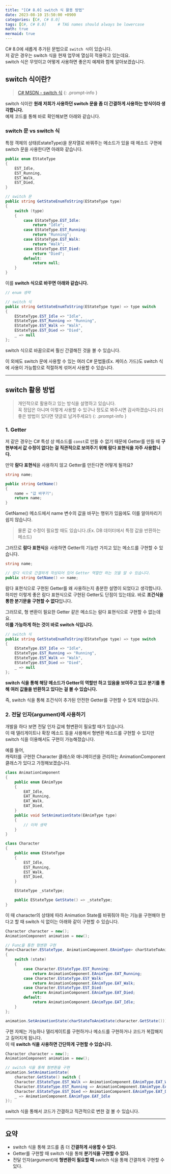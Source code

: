 ```yaml
---
title: "[C# 8.0] switch 식 활용 방법"
date: 2023-08-10 15:50:00 +0900
categories: [C#, C# 8.0]
tags: [C#, C# 8.0]     # TAG names should always be lowercase
math: true
mermaid: true
---
```


C# 8.0에 새롭게 추가된 문법으로 `switch 식`이 있습니다.  
저 같은 경우는 switch 식을 현재 업무에 열심히 적용하고 있는데요.  
switch 식은 무엇이고 어떻게 사용하면 좋은지 예제와 함께 알아보겠습니다.  

## switch 식이란?
>[C# MSDN - switch 식](https://learn.microsoft.com/ko-kr/dotnet/csharp/language-reference/operators/switch-expression)
{: .prompt-info }  

switch 식이란 **원래 저희가 사용하던 switch 문을 좀 더 간결하게 사용하는 방식이라 생각합니다.**  
예제 코드를 통해 바로 확인해보면 아래와 같습니다.  

### switch 문 vs switch 식

특정 객체의 상태(EstateType)을 문자열로 바꿔주는 메소드가 있을 때 메소드 구현에 switch 문을 사용한다면 아래와 같습니다.  
```cs
public enum EStateType
{
    EST_Idle,
    EST_Running,
    EST_Walk,
    EST_Died,
}

// switch 문
public string GetStateEnumToString(EStateType type)
{
    switch (type)
    {
        case EStateType.EST_Idle:
            return "Idle";
        case EStateType.EST_Running:
            return "Running";
        case EStateType.EST_Walk:
            return "Walk";
        case EStateType.EST_Died:
            return "Died";
        default:
            return null;
    }
}
```

이를 **switch 식으로 바꾸면 아래와 같습니다.**  

```cs
// enum 생략

// switch 식
public string GetStateEnumToString(EStateType type) => type switch
{
    EStateType.EST_Idle => "Idle",
    EStateType.EST_Running => "Running",
    EStateType.EST_Walk => "Walk",
    EStateType.EST_Died => "Died",
    _ => null
};
```

switch 식으로 바꿈으로써 훨신 간결해진 것을 볼 수 있습니다.  

이 외에도 switch 문에 사용할 수 있는 여러 C# 문법들(Ex. 케이스 가드)도 switch 식에 사용이 가능함으로 적절하게 섞어서 사용할 수 있습니다.  

---

## switch 활용 방법
>개인적으로 활용하고 있는 방식을 설명하고 있습니다.  
>꼭 정답은 아니며 이렇게 사용할 수 있구나 정도로 봐주시면 감사하겠습니다.(더 좋은 방법이 있다면 댓글로 남겨주세요!)
{: .prompt-info }

### 1. Getter
저 같은 경우는 C# 특성 상 메소드를 `const`로 만들 수 없기 때문에 Getter를 만들 때 **구현부에서 값 수정이 없다는 걸 직관적으로 보여주기 위해 람다 표현식을 자주 사용합니다.**  

만약 **람다 표현식**을 사용하지 않고 Getter를 만든다면 어떻게 될까요?  
```cs
string name;

public string GetName()
{
    name = "값 바꾸기";
    return name;
}
```
GetName() 메소드에서 name 변수의 값을 바꾸는 행위가 있음에도 이를 알아차리기 쉽지 않습니다.  
> 물론 값 수정이 필요할 때도 있습니다.(Ex. DB 데이터에서 특정 값을 반환하는 메소드)  

그러므로 **람다 표현식**을 사용하면 Getter의 기능만 가지고 있는 메소드를 구현할 수 있습니다.  
```cs
string name;

// 람다 식으로 간결하게 작성되어 있어 Getter 역할만 하는 것을 알 수 있습니다.
public string GetName() => name;
```
람다 표현식으로 구현된 Getter를 왜 사용하는지 충분한 설명이 되었다고 생각합니다.  
하지만 이렇게 좋은 람다 표현식으로 구현된 Getter도 단점이 있는데요. 바로 **조건식을 통한 분기문을 구현할 수 없다**입니다.  

그러므로, 형 변환이 필요한 Getter 같은 메소드는 람다 표현식으로 구현할 수 없는데요.  
**이를 가능하게 하는 것이 바로 switch 식입니다.**  

```cs
// switch 식
public string GetStateEnumToString(EStateType type) => type switch
{
    EStateType.EST_Idle => "Idle",
    EStateType.EST_Running => "Running",
    EStateType.EST_Walk => "Walk",
    EStateType.EST_Died => "Died",
    _ => null
};
```
**switch 식을 통해 해당 메소드가 Getter의 역할만 하고 있음을 보여주고 있고 분기를 통해 여러 값들을 반환하고 있다는 걸 볼 수 있습니다.**  

즉, switch 식을 통해 조건식이 추가된 안전한 Getter를 구현할 수 있게 되었습니다.  

### 2. 전달 인자(argument)에 사용하기
개발을 하다 보면 전달 인자 값에 형변환이 필요할 때가 있습니다.  
이 때 델리게이트나 확장 메소드 등을 사용해서 형변환 메소드를 구현할 수 있지만 switch 식을 이용해서도 구현이 가능해졌습니다.  

예를 들어,  
캐릭터를 구현한 Character 클래스와 애니메이션을 관리하는 AnimationComponent 클래스가 있다고 가정해보겠습니다.  
```cs
class AnimationComponent
{
    public enum EAnimType
    {
        EAT_Idle,
        EAT_Running,
        EAT_Walk,
        EAT_Died,
    }
    public void SetAnimationState(EAnimType type)
    {
        // 이하 생략
    }
}

class Character
{
    public enum EStateType
    {
        EST_Idle,
        EST_Running,
        EST_Walk,
        EST_Died,
    }

    EStateType _stateType;

    public EStateType GetState() => _stateType;
}
```
이 때 character의 상태에 따라 Animation State를 바꿔줘야 하는 기능을 구현해야 한다고 할 때 switch 식 없이는 아래와 같이 구현할 수 있습니다.  
```cs
Character character = new();
AnimationComponent animation = new();

// Func을 통한 형변환 구현
Func<Character.EStateType, AnimationComponent.EAnimType> charStateToAnimState = (Character.EStateType state) =>
{
    switch (state)
    {
        case Character.EStateType.EST_Running:
            return AnimationComponent.EAnimType.EAT_Running;
        case Character.EStateType.EST_Walk:
            return AnimationComponent.EAnimType.EAT_Walk;
        case Character.EStateType.EST_Died:
            return AnimationComponent.EAnimType.EAT_Died;
        default:
            return AnimationComponent.EAnimType.EAT_Idle;
    }
};

animation.SetAnimationState(charStateToAnimState(character.GetState()));
```
구현 자체는 가능하나 델리게이트를 구현하거나 메소드를 구현하거나 코드가 복잡해지고 길어지게 됩니다.  
이 때 **switch 식을 사용하면 간단하게 구현할 수 있습니다.**  
```cs
Character character = new();
AnimationComponent animation = new();

// switch 식을 통해 형변환을 구현
animation.SetAnimationState(
    character.GetState() switch {
    Character.EStateType.EST_Walk => AnimationComponent.EAnimType.EAT_Walk,
    Character.EStateType.EST_Running => AnimationComponent.EAnimType.EAT_Running,
    Character.EStateType.EST_Died => AnimationComponent.EAnimType.EAT_Died,
    _ => AnimationComponent.EAnimType.EAT_Idle
});
```
switch 식을 통해서 코드가 간결하고 직관적으로 변한 걸 볼 수 있습니다.  

---
## 요약
- switch 식을 통해 코드를 좀 더 **간결하게 사용할 수 있다.**  
- Getter를 구현할 때 switch 식을 통해 **분기식을 구현할 수 있다.**  
- 전달 인자(argument)에 **형변환이 필요할 때** switch 식을 통해 간결하게 구현할 수 있다.  
